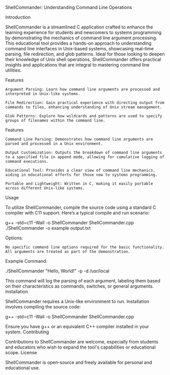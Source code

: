 ShellCommander: Understanding Command Line Operations

Introduction 

ShellCommander is a streamlined C application crafted to enhance the learning experience for students and newcomers to systems programming by demonstrating the mechanics of command line argument processing. This educational tool provides a hands-on approach to understanding command line interfaces in Unix-based systems, showcasing real-time parsing, file redirection, and glob patterns. Ideal for those looking to deepen their knowledge of Unix shell operations, ShellCommander offers practical insights and applications that are integral to mastering command line utilities.

Features

    Argument Parsing: Learn how command line arguments are processed and interpreted in Unix-like systems.

    File Redirection: Gain practical experience with directing output from commands to files, enhancing understanding of Unix stream management.

    Glob Patterns: Explore how wildcards and patterns are used to specify groups of filenames within the command line.

Features

    Command Line Parsing: Demonstrates how command line arguments are parsed and processed in a Unix environment.

    Output Customization: Outputs the breakdown of command line arguments to a specified file in append mode, allowing for cumulative logging of command executions.

    Educational Tool: Provides a clear view of command line mechanics, aiding in educational efforts for those new to systems programming.

    Portable and Lightweight: Written in C, making it easily portable across different Unix-like systems.

Usage

To utilize ShellCommander, compile the source code using a standard C compiler with C11 support. Here’s a typical compile and run scenario:

g++ -std=c11 -Wall -o ShellCommander ShellCommander.cpp
./ShellCommander -o example output.txt

Options:

    No specific command line options required for the basic functionality. All arguments are treated as part of the demonstration.

Example Command:

./ShellCommander "Hello, World!" -p -d /usr/local

This command will log the parsing of each argument, labeling them based on their characteristics as commands, switches, or general arguments.
Installation

ShellCommander requires a Unix-like environment to run. Installation involves compiling the source code:

g++ -std=c11 -Wall -o ShellCommander ShellCommander.cpp

Ensure you have g++ or an equivalent C++ compiler installed in your system.
Contributing

Contributions to ShellCommander are welcome, especially from students and educators who wish to expand the tool's capabilities or educational scope.
License

ShellCommander is open-source and freely available for personal and educational use.
